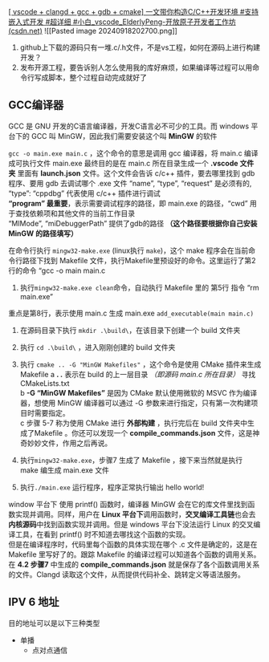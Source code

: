 [[ vscode + clangd + gcc + gdb + cmake] 一文带你构造C/C++开发环境 #支持嵌入式开发 #超详细 #小白_vscode_ElderlyPeng-开放原子开发者工作坊 (csdn.net)](https://openatomworkshop.csdn.net/66470558b12a9d168eb6ef88.html?dp_token=eyJ0eXAiOiJKV1QiLCJhbGciOiJIUzI1NiJ9.eyJpZCI6MTU4NzMxOSwiZXhwIjoxNzI3MjY2NTE3LCJpYXQiOjE3MjY2NjE3MTcsInVzZXJuYW1lIjoibTBfNzM1NTM0MTEifQ.UZjVDvc3gmLZiejC2102uvaeJDSNLGZ1AU66Czr96A0&spm=1001.2101.3001.6650.3&utm_medium=distribute.pc_relevant.none-task-blog-2%7Edefault%7EBlogCommendFromBaidu%7Eactivity-3-134235159-blog-115601111.235%5Ev43%5Epc_blog_bottom_relevance_base8&depth_1-utm_source=distribute.pc_relevant.none-task-blog-2%7Edefault%7EBlogCommendFromBaidu%7Eactivity-3-134235159-blog-115601111.235%5Ev43%5Epc_blog_bottom_relevance_base8&utm_relevant_index=6)
![[Pasted image 20240918202700.png]] 

1. github上下载的源码只有一堆.c/.h文件，不是vs工程，如何在源码上进行构建开发？
2. 发布开源工程，要告诉别人怎么使用我的库好麻烦，如果编译等过程可以用命令行写成脚本，整个过程自动完成就好了
## GCC编译器
GCC 是 GNU 开发的C语言编译器，开发C语言必不可少的工具。而 windows 平台下的 GCC 叫 MinGW，因此我们需要安装这个叫 **MinGW** 的软件

`gcc -o main.exe main.c` ，这个命令的意思是调用 gcc 编译器，将 main.c 编译成可执行文件 main.exe
最终目的是在 main.c 所在目录生成一个 **.vscode 文件夹** 里面有 **launch.json** 文件。这个文件会告诉 c/c++ 插件，要去哪里找到 gdb 程序、要用 gdb 去调试哪个 .exe 文件
“name”, “type”, “request” 是必须有的, “type”: “cppdbg” 代表使用 c/c++ 插件进行调试  
**“program” 最重要**，表示需要调试程序的路径，即 main.exe 的路径，“cwd” 用于查找依赖项和其他文件的当前工作目录  
“MIMode”, “miDebuggerPath” 提供了gdb的路径 **（这个路径要根据你自己安装 MinGW 的路径填写）**

在命令行执行 `mingw32-make.exe` (linux执行 `make`)，这个 make 程序会在当前命令行路径下找到 Makefile 文件，执行Makefile里预设好的命令。这里运行了第2行的命令 “gcc -o main main.c
1. 执行`mingw32-make.exe clean`命令，自动执行 Makefile 里的 第5行 指令 “rm main.exe”


重点是第8行，表示使用 main.c 生成 main.exe
 `add_executable(main main.c)`


1. 在源码目录下执行 `mkdir .\build\`，在该目录下创建一个 build 文件夹
2. 执行 `cd .\build\` ，进入刚刚创建的 build 文件夹
3. 执行 `cmake .. -G "MinGW Makefiles"` ，这个命令是使用 CMake 插件来生成 Makefile
a **. .** 表示在 build 的上一层目录 _（即源码 main.c 所在目录）_ 寻找 CMakeLists.txt  
b **-G “MinGW Makefiles”** 是因为 CMake 默认使用微软的 MSVC 作为编译器，想使用 MinGW 编译器可以通过 -G 参数来进行指定，只有第一次构建项目时需要指定。  
c 步骤 5-7 称为使用 CMake 进行 **外部构建** ，执行完后在 build 文件夹中生成了Makefile 。你还可以发现一个 **compile_commands.json** 文件，这是神奇妙妙文件，作用之后再说。

1. 执行`mingw32-make.exe`，步骤7 生成了 Makefile ，接下来当然就是执行 make 编生成 main.exe 文件
2. 执行`./main.exe` 运行程序，程序正常执行输出 hello world!

window 平台下 使用 printf() 函数时，编译器 MinGW 会在它的库文件里找到函数实现并调用。同样，用户在 **Linux 平台下**调用函数时，**交叉编译工具链**也会去**内核源码**中找到函数实现并调用。但是 windows 平台下没法运行 Linux 的交叉编译工具，在看到 printf() 时不知道去哪找这个函数的实现。  
但是在编译程序时，代码里每个函数的具体实现在哪个 .c 文件是确定的，这是在 Makefile 里写好了的。跟踪 Makefile 的编译过程可以知道各个函数的调用关系。在 **4.2 步骤7** 中生成的 **compile_commands.json** 就是保存了各个函数调用关系的文件。Clangd 读取这个文件，从而提供代码补全、跳转定义等语法服务。

## IPV 6 地址
目的地址可以是以下三种类型
- 单播
	- 点对点通信
